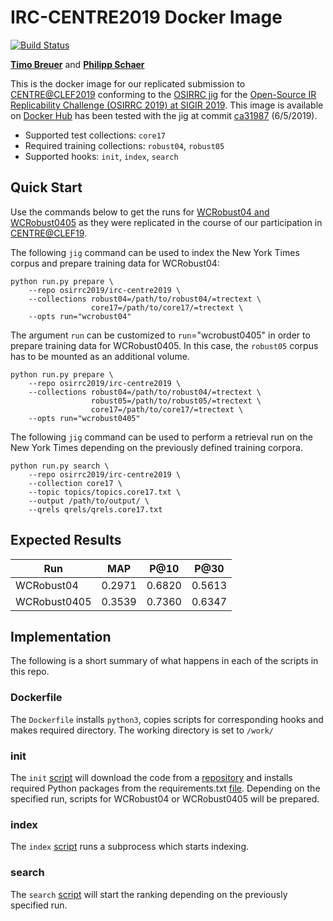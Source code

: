 # IRC-CENTRE2019 Docker Image

[![Build Status](https://travis-ci.com/osirrc/irc-centre2019-docker.svg?branch=master)](https://travis-ci.com/osirrc/irc-centre2019-docker)

[**Timo Breuer**](https://github.com/breuert/) and [**Philipp Schaer**](https://github.com/phschaer/)

This is the docker image for our replicated submission to [CENTRE@CLEF2019](http://www.centre-eval.org/clef2019/) conforming to the [OSIRRC jig](https://github.com/osirrc/jig/) for the [Open-Source IR Replicability Challenge (OSIRRC 2019) at SIGIR 2019](https://osirrc.github.io/osirrc2019/).
This image is available on [Docker Hub](https://hub.docker.com/r/osirrc2019/irc-centre2019) has been tested with the jig at commit [ca31987](https://github.com/osirrc/jig/commit/ca3198704795f2b6de8b78ed7a66bbdf1dccadb1) (6/5/2019).

+ Supported test collections: `core17`
+ Required training collections: `robust04`, `robust05`
+ Supported hooks: `init`, `index`, `search`

## Quick Start

Use the commands below to get the runs for [WCRobust04 and WCRobust0405](https://trec.nist.gov/pubs/trec26/papers/WaterlooCormack-CC.pdf) as they were replicated in the course of our participation in [CENTRE@CLEF19](http://www.centre-eval.org/clef2019/). <br>

The following `jig` command can be used to index the New York Times corpus and prepare training data for WCRobust04:

```
python run.py prepare \
    --repo osirrc2019/irc-centre2019 \
    --collections robust04=/path/to/robust04/=trectext \
                  core17=/path/to/core17/=trectext \
    --opts run="wcrobust04"
```

The argument `run` can be customized to `run`="wcrobust0405" in order to prepare training data for WCRobust0405.
In this case, the `robust05` corpus has to be mounted as an additional volume.

```
python run.py prepare \
    --repo osirrc2019/irc-centre2019 \
    --collections robust04=/path/to/robust04/=trectext \
                  robust05=/path/to/robust05/=trectext \
                  core17=/path/to/core17/=trectext \
    --opts run="wcrobust0405"
```

The following `jig` command can be used to perform a retrieval run on the New York Times depending on the previously defined training corpora.

```
python run.py search \
    --repo osirrc2019/irc-centre2019 \
    --collection core17 \
    --topic topics/topics.core17.txt \
    --output /path/to/output/ \
    --qrels qrels/qrels.core17.txt
```

## Expected Results

|Run | MAP | P@10 | P@30 |
|---|---|---|---|
|WCRobust04| 0.2971| 0.6820| 0.5613|
|WCRobust0405| 0.3539| 0.7360| 0.6347|

## Implementation

The following is a short summary of what happens in each of the scripts in this repo.

### Dockerfile

The `Dockerfile` installs `python3`, copies scripts for corresponding hooks and makes required directory. The working directory is set to  `/work/`

### init

The `init` [script](init) will download the code from a [repository](https://github.com/breuert/wcrobust0405-code/) and installs required Python packages from the requirements.txt [file](https://github.com/breuert/wcrobust0405-code/blob/master/requirements.txt). Depending on the specified run, scripts for WCRobust04 or WCRobust0405 will be prepared.

### index

The `index` [script](index) runs a subprocess which starts indexing.

### search

The `search` [script](search) will start the ranking depending on the previously specified run.
